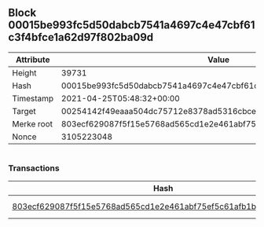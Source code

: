 ## Block 00015be993fc5d50dabcb7541a4697c4e47cbf61c3f4bfce1a62d97f802ba09d

Attribute | Value
--- | ---
Height | 39731
Hash | 00015be993fc5d50dabcb7541a4697c4e47cbf61c3f4bfce1a62d97f802ba09d
Timestamp | 2021-04-25T05:48:32+00:00
Target | 00254142f49eaaa504dc75712e8378ad5316cbcead634704b3734b6271167cc4
Merke root | 803ecf629087f5f15e5768ad565cd1e2e461abf75ef5c61afb1b359e3702f46b
Nonce | 3105223048

```

```

### Transactions

Hash | Amount
--- | ---
[803ecf629087f5f15e5768ad565cd1e2e461abf75ef5c61afb1b359e3702f46b](803ecf629087f5f15e5768ad565cd1e2e461abf75ef5c61afb1b359e3702f46b.md) | 10.00000000 SKEPTI 

